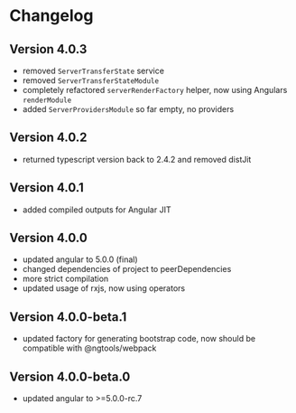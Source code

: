 # Changelog

## Version 4.0.3
 - removed `ServerTransferState` service
 - removed `ServerTransferStateModule`
 - completely refactored `serverRenderFactory` helper, now using Angulars `renderModule`
 - added `ServerProvidersModule` so far empty, no providers

## Version 4.0.2
 - returned typescript version back to 2.4.2 and removed distJit

## Version 4.0.1
 - added compiled outputs for Angular JIT

## Version 4.0.0
 - updated angular to 5.0.0 (final)
 - changed dependencies of project to peerDependencies
 - more strict compilation
 - updated usage of rxjs, now using operators

## Version 4.0.0-beta.1
 - updated factory for generating bootstrap code, now should be compatible with @ngtools/webpack

## Version 4.0.0-beta.0
 - updated angular to >=5.0.0-rc.7